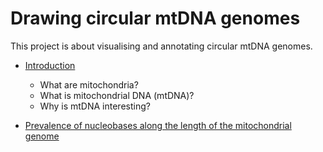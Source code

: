 # Drawing circular mtDNA genomes

This project is about visualising and annotating circular mtDNA genomes.

+ [Introduction](posts/about_mtDNA.md)
	+ What are mitochondria?
	+ What is mitochondrial DNA (mtDNA)?
	+ Why is mtDNA interesting?

 + [Prevalence of nucleobases along the length of the mitochondrial genome](posts/mitochondrial_genome_graphs.md)
